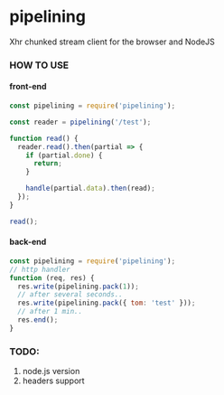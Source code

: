 # pipelining
Xhr chunked stream client for the browser and NodeJS

### HOW TO USE

#### front-end
```javascript
const pipelining = require('pipelining');

const reader = pipelining('/test');

function read() {
  reader.read().then(partial => {
    if (partial.done) {
      return;
    }

    handle(partial.data).then(read);
  });
}

read();
```

#### back-end
```javascript
const pipelining = require('pipelining');
// http handler
function (req, res) {
  res.write(pipelining.pack(1));
  // after several seconds..
  res.write(pipelining.pack({ tom: 'test' }));
  // after 1 min..
  res.end();
}
```

### TODO:
1. node.js version
1. headers support
